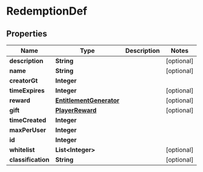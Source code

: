 

# RedemptionDef


## Properties

| Name | Type | Description | Notes |
|------------ | ------------- | ------------- | -------------|
|**description** | **String** |  |  [optional] |
|**name** | **String** |  |  [optional] |
|**creatorGt** | **Integer** |  |  |
|**timeExpires** | **Integer** |  |  [optional] |
|**reward** | [**EntitlementGenerator**](EntitlementGenerator.md) |  |  [optional] |
|**gift** | [**PlayerReward**](PlayerReward.md) |  |  [optional] |
|**timeCreated** | **Integer** |  |  |
|**maxPerUser** | **Integer** |  |  |
|**id** | **Integer** |  |  |
|**whitelist** | **List&lt;Integer&gt;** |  |  [optional] |
|**classification** | **String** |  |  [optional] |



